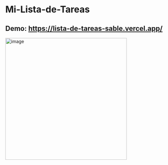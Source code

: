 # Mi-Lista-de-Tareas
## Demo: https://lista-de-tareas-sable.vercel.app/

<img width="379" alt="image" src="https://github.com/LucreciaMencia/Mi-Lista-de-Tareas/assets/135066134/20163828-ca69-4327-b9b7-8001ec0065a3">
